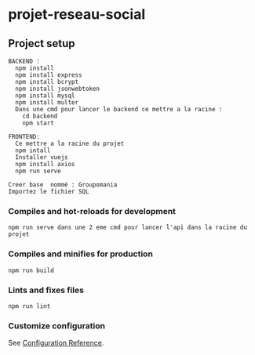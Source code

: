 # projet-reseau-social

## Project setup
```
BACKEND :
  npm install
  npm install express
  npm install bcrypt
  npm install jsonwebtoken
  npm install mysql
  npm install multer
  Dans une cmd pour lancer le backend ce mettre a la racine :
    cd backend 
    npm start

FRONTEND: 
  Ce mettre a la racine du projet
  npm intall 
  Installer vuejs 
  npm install axios
  npm run serve

Creer base  nommé : Groupomania
Importez le fichier SQL
```

### Compiles and hot-reloads for development
```
npm run serve dans une 2 eme cmd pour lancer l'api dans la racine du projet 
```

### Compiles and minifies for production
```
npm run build
```

### Lints and fixes files
```
npm run lint
```

### Customize configuration
See [Configuration Reference](https://cli.vuejs.org/config/).
